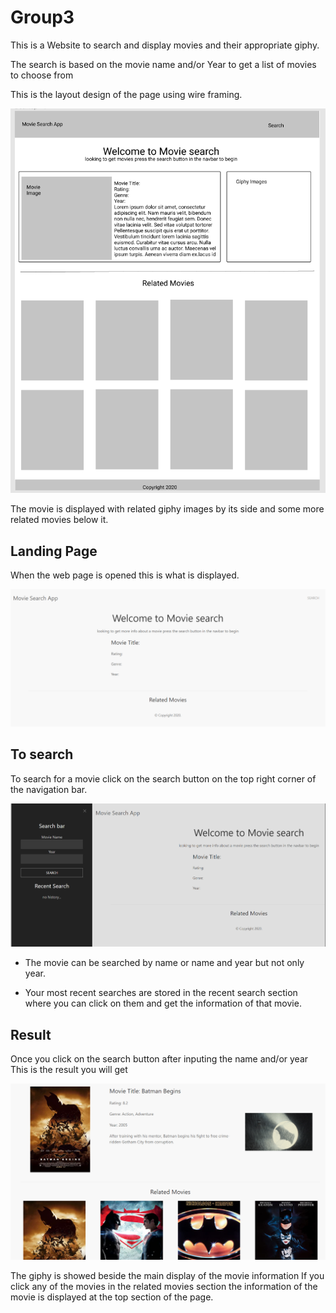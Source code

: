 # Group3

This is a Website to search and display movies and their appropriate giphy.

The search is based on the movie name and/or Year to get a list of movies to choose from

This is the layout design of the page using wire framing.

![Page design](assets/images/g31.PNG)

The movie is displayed with related giphy images by its side and some more related movies below it.

## Landing Page

When the web page is opened this is what is displayed.

![landing page](assets/images/g32.PNG)

## To search

To search for a movie click on the search button on the top right corner of the navigation bar.

![Search](assets/images/g33.PNG)

- The movie can be searched by name or name and year but not only year.

- Your most recent searches are stored in the recent search section where you can click on them and get the information of that movie.

## Result

Once you click on the search button after inputing the name and/or year
This is the result you will get

![Result](assets/images/g34.PNG)

The giphy is showed beside the main display of the movie information
If you click any of the movies in the related movies section the information of the movie is displayed at the top section of the page.
